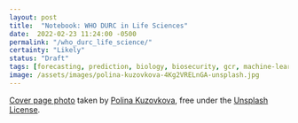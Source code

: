 ```yaml
---
layout: post
title:  "Notebook: WHO DURC in Life Sciences"
date:  2022-02-23 11:24:00 -0500
permalink: "/who_durc_life_science/"
certainty: "Likely"
status: "Draft"
tags: [forecasting, prediction, biology, biosecurity, gcr, machine-learning, genetic-engineering, geopolitics, global-priorities]
image: /assets/images/polina-kuzovkova-4Kg2VRELnGA-unsplash.jpg
---
```


[Cover page photo](https://unsplash.com/photos/4Kg2VRELnGA) taken by [Polina Kuzovkova](https://unsplash.com/@p_kuzovkova), free under the [Unsplash License](https://unsplash.com/license).
